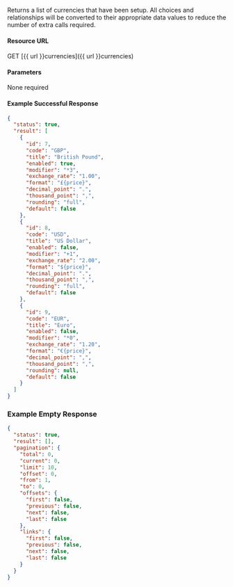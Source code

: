 <!--
@title Get multiple currencies by criteria
@author Moltin Ltd
@description Gets an array of currencies

@sidebar 1
@family Currency
@rate No
@auth Yes
@format JSON
@http GET
@version beta
-->
Returns a list of currencies that have been setup. All choices and relationships will be converted to their appropriate data values to reduce the number of extra calls required.


#### Resource URL
GET [{{ url }}currencies]({{ url }}currencies)


#### Parameters
None required

<!--code-->
#### Example Successful Response
``` json
{
  "status": true,
  "result": [
    {
      "id": 7,
      "code": "GBP",
      "title": "British Pound",
      "enabled": true,
      "modifier": "*3",
      "exchange_rate": "1.00",
      "format": "£{price}",
      "decimal_point": ".",
      "thousand_point": ",",
      "rounding": "full",
      "default": false
    },
    {
      "id": 8,
      "code": "USD",
      "title": "US Dollar",
      "enabled": false,
      "modifier": "+1",
      "exchange_rate": "2.00",
      "format": "${price}",
      "decimal_point": ".",
      "thousand_point": ",",
      "rounding": "full",
      "default": false
    },
    {
      "id": 9,
      "code": "EUR",
      "title": "Euro",
      "enabled": false,
      "modifier": "*0",
      "exchange_rate": "1.20",
      "format": "€{price}",
      "decimal_point": ",",
      "thousand_point": ",",
      "rounding": null,
      "default": false
    }
  ]
}
```


### Example Empty Response
``` json
{
  "status": true,
  "result": [],
  "pagination": {
    "total": 0,
    "current": 0,
    "limit": 10,
    "offset": 0,
    "from": 1,
    "to": 0,
    "offsets": {
      "first": false,
      "previous": false,
      "next": false,
      "last": false
    },
    "links": {
      "first": false,
      "previous": false,
      "next": false,
      "last": false
    }
  }
}
```
<!--/code-->